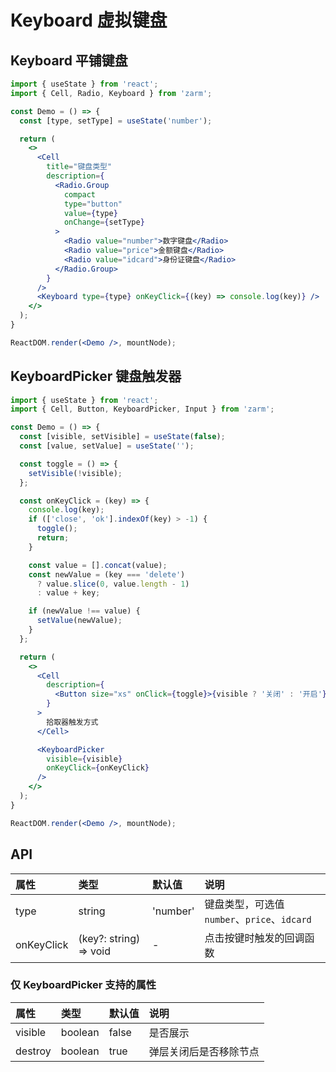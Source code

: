 # Keyboard 虚拟键盘



## Keyboard 平铺键盘
```jsx
import { useState } from 'react';
import { Cell, Radio, Keyboard } from 'zarm';

const Demo = () => {
  const [type, setType] = useState('number');

  return (
    <>
      <Cell
        title="键盘类型"
        description={
          <Radio.Group
            compact
            type="button"
            value={type}
            onChange={setType}
          >
            <Radio value="number">数字键盘</Radio>
            <Radio value="price">金额键盘</Radio>
            <Radio value="idcard">身份证键盘</Radio>
          </Radio.Group>
        }
      />
      <Keyboard type={type} onKeyClick={(key) => console.log(key)} />
    </>
  );
}

ReactDOM.render(<Demo />, mountNode);
```



## KeyboardPicker 键盘触发器
```jsx
import { useState } from 'react';
import { Cell, Button, KeyboardPicker, Input } from 'zarm';

const Demo = () => {
  const [visible, setVisible] = useState(false);
  const [value, setValue] = useState('');

  const toggle = () => {
    setVisible(!visible);
  };

  const onKeyClick = (key) => {
    console.log(key);
    if (['close', 'ok'].indexOf(key) > -1) {
      toggle();
      return;
    }

    const value = [].concat(value);
    const newValue = (key === 'delete')
      ? value.slice(0, value.length - 1)
      : value + key;

    if (newValue !== value) {
      setValue(newValue);
    }
  };

  return (
    <>
      <Cell
        description={
          <Button size="xs" onClick={toggle}>{visible ? '关闭' : '开启'}</Button>
        }
      >
        拾取器触发方式
      </Cell>

      <KeyboardPicker
        visible={visible}
        onKeyClick={onKeyClick}
      />
    </>
  );
}

ReactDOM.render(<Demo />, mountNode);
```



## API

| 属性 | 类型 | 默认值 | 说明 |
| :--- | :--- | :--- | :--- |
| type | string | 'number' | 键盘类型，可选值 `number`、`price`、`idcard` |
| onKeyClick | (key?: string) => void | - | 点击按键时触发的回调函数 |

### 仅 KeyboardPicker 支持的属性
| 属性 | 类型 | 默认值 | 说明 |
| :--- | :--- | :--- | :--- |
| visible | boolean | false | 是否展示 |
| destroy | boolean | true | 弹层关闭后是否移除节点 |
